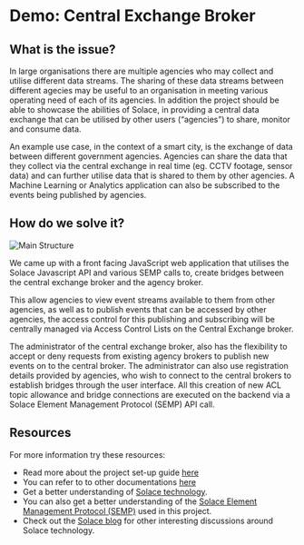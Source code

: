 # Demo: Central Exchange Broker

## What is the issue?
In large organisations there are multiple agencies who may collect and utilise different data streams. The sharing of these data streams between different agecies may be useful to an organisation in meeting various operating need of each of its agencies. In addition the project should be able to showcase the abilities of Solace, in providing a central data exchange that can be utilised by other users (“agencies”) to share, monitor and consume data.

An example use case, in the context of a smart city, is the exchange of data between different government agencies. Agencies can share the data that they collect via the central exchange in real time (eg. CCTV footage, sensor data) and can further utilise data that is shared to them by other agencies. A Machine Learning or Analytics application can also be subscribed to the events being published by agencies.

## How do we solve it?
![Main Structure](https://github.com/teck157713/presalesprototype/blob/master/Application/image/example.jpg)

We came up with a front facing JavaScript web application that utilises the Solace Javascript API and various SEMP calls to, create bridges between the central exchange broker and the agency broker.

This allow agencies to view event streams available to them from other agencies, as well as to publish events that can be accessed by other agencies, the access control for this publishing and subscribing will be centrally managed via Access Control Lists on the Central Exchange broker.

The administrator of the central exchange broker, also has the flexibility to accept or deny requests from existing agency brokers to publish new events on to the central broker. The administrator can also use registration details provided by agencies, who wish to connect to the central brokers to establish bridges through the user interface. All this creation of new ACL topic allowance and bridge connections are executed on the backend via a Solace Element Management Protocol (SEMP) API call.

## Resources
For more information try these resources:
- Read more about the project set-up guide [here](https://github.com/teck157713/presalesprototype/blob/master/Documentations/set_up.pptx)
- You can refer to to other documentations [here](https://github.com/teck157713/presalesprototype/blob/master/Documentations)
- Get a better understanding of [Solace technology](https://docs.solace.com/All-Docs.htm).
- You can also get a better understanding of the [Solace Element Management Protocol (SEMP)](https://docs.solace.com/SEMP/Using-SEMP.htm) used in this project.
- Check out the [Solace blog](https://solace.com/blog/) for other interesting discussions around Solace technology.

